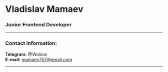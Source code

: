 # Vladislav Mamaev
### Junior Frontend Developer

---

### Contact information:

**Telegram:** @Wolsos<br>
**E-mail:** mamaev757@gmail.com<br>

---